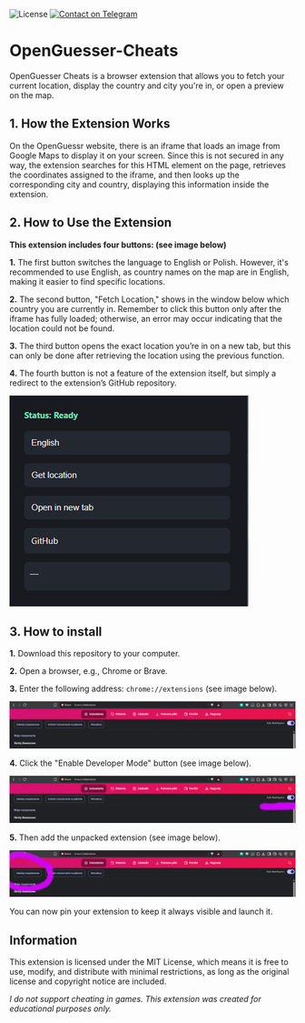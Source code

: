![License](https://img.shields.io/badge/license-MIT-blue)
[![Contact on Telegram](https://img.shields.io/badge/Telegram-Contact-blue?logo=telegram)](https://t.me/mrxarom)

# OpenGuesser-Cheats
OpenGuesser Cheats is a browser extension that allows you to fetch your current location, display the country and city you're in, or open a preview on the map.

## **1. How the Extension Works**
On the OpenGuessr website, there is an iframe that loads an image from Google Maps to display it on your screen. Since this is not secured in any way, the extension searches for this HTML element on the page, retrieves the coordinates assigned to the iframe, and then looks up the corresponding city and country, displaying this information inside the extension.

## **2. How to Use the Extension**
**This extension includes four buttons: (see image below)**

**1.**  The first button switches the language to English or Polish. However, it's recommended to use English, as country names on the map are in English, making it easier to find specific locations.

**2.**  The second button, "Fetch Location," shows in the window below which country you are currently in. Remember to click this button only after the iframe has fully loaded; otherwise, an error may occur indicating that the location could not be found.

**3.** The third button opens the exact location you’re in on a new tab, but this can only be done after retrieving the location using the previous function.

**4.** The fourth button is not a feature of the extension itself, but simply a redirect to the extension’s GitHub repository.


![App viev](media/image4.png)

## **3. How to install**

**1.** Download this repository to your computer.

**2.** Open a browser, e.g., Chrome or Brave.

**3.** Enter the following address: `chrome://extensions` (see image below).

![App viev](media/image.png)

**4.** Click the "Enable Developer Mode" button (see image below).

![App viev](media/image2.png)

**5.** Then add the unpacked extension (see image below).

![App viev](media/image3.png)

You can now pin your extension to keep it always visible and launch it.

## Information
This extension is licensed under the MIT License, which means it is free to use, modify, and distribute with minimal restrictions, as long as the original license and copyright notice are included.

*I do not support cheating in games. This extension was created for educational purposes only.*


